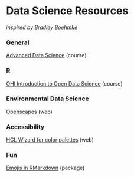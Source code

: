 # Data Science Resources
*inspired by [Bradley Boehmke](https://github.com/bradleyboehmke/data-science-learning-resources)*

### General
[Advanced Data Science](http://jtleek.com/ads2020/) (course)

### R
[OHI Introduction to Open Data Science](http://ohi-science.org/data-science-training/) (course)

### Environmental Data Science
[Openscapes](https://www.openscapes.org/) (web)

### Accessibility 
[HCL Wizard for color palettes](https://hclwizard.org/) (web)

### Fun
[Emojis in RMarkdown](https://github.com/hadley/emo) (package)
